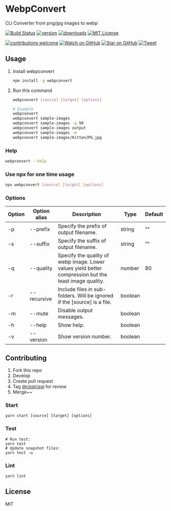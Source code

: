 # WebpConvert

CLI Converter from png/jpg images to webp

[![Build Status][build-badge]][build-url]
[![version][version-badge]][version-url]
[![downloads][downloads-badge]][downloads-url]
[![MIT License][license-badge]][license-url]

[![contributions welcome][contrib-badge]][contrib-url]
[![Watch on GitHub][github-watch-badge]][github-watch]
[![Star on GitHub][github-star-badge]][github-star]
[![Tweet][twitter-badge]][twitter]

## Usage
1. Install webpconvert
   ```bash
   npm install -g webpconvert
   ```
2. Run this command
   ```bash
   webpconvert [source] [target] [options]

   # Example
   webpconvert
   webpconvert sample-images
   webpconvert sample-images -q 50
   webpconvert sample-images output
   webpconvert sample-images -m
   webpconvert sample-images/KittenJPG.jpg
   ```

### Help
```bash
webpconvert --help
```

### Use npx for one time usage
```bash
npx webpconvert [source] [target] [options]
```

### Options

| Option | Option alias | Description                                                                                           | Type    | Default |
|--------|--------------|-------------------------------------------------------------------------------------------------------|---------|---------|
| -p     | --prefix     | Specify the prefix of output filename.                                                                | string  | ""      |
| -s     | --suffix     | Specify the suffix of output filename.                                                                | string  | ""      |
| -q     | --quality    | Specify the quality of webp image. Lower values yield better compression but the least image quality. | number  | 80      |
| -r     | --recursive  | Include files in sub-folders. Will be ignored if the [source] is a file.                              | boolean |         |
| -m     | --mute       | Disable output messages.                                                                              | boolean |         |
| -h     | --help       | Show help.                                                                                            | boolean |         |
| -v     | --version    | Show version number.                                                                                  | boolean |         |

## Contributing
1. Fork this repo
2. Develop
3. Create pull request
4. Tag [@rizqirizqi](https://github.com/rizqirizqi) for review
5. Merge~~

### Start
```
yarn start [source] [target] [options]
```

### Test
```
# Run test:
yarn test
# Update snapshot files:
yarn test -u
```

### Lint
```
yarn lint
```

## License

MIT

[build-badge]: https://img.shields.io/github/actions/workflow/status/rizqirizqi/webpconvert/.github/workflows/test.yml?branch=master&style=flat-square
[build-url]: https://github.com/rizqirizqi/webpconvert/actions
[version-badge]: https://img.shields.io/npm/v/webpconvert.svg?style=flat-square
[version-url]: https://www.npmjs.com/package/webpconvert
[downloads-badge]: https://img.shields.io/npm/dm/webpconvert.svg?style=flat-square
[downloads-url]: http://npm-stat.com/charts.html?package=webpconvert&from=2019-01-01
[license-badge]: https://img.shields.io/npm/l/webpconvert.svg?style=flat-square
[license-url]: https://github.com/rizqirizqi/webpconvert/blob/master/LICENSE

[contrib-badge]: https://img.shields.io/badge/contributions-welcome-brightgreen.svg?style=flat-square
[contrib-url]: https://github.com/rizqirizqi/webpconvert/issues
[github-watch-badge]: https://img.shields.io/github/watchers/rizqirizqi/webpconvert.svg?style=social
[github-watch]: https://github.com/rizqirizqi/webpconvert/watchers
[github-star-badge]: https://img.shields.io/github/stars/rizqirizqi/webpconvert.svg?style=social
[github-star]: https://github.com/rizqirizqi/webpconvert/stargazers
[twitter]: https://twitter.com/intent/tweet?text=Check%20out%20this%20CLI%20converter%20from%20png%2Fjpg%20images%20to%20webp!%20https%3A%2F%2Fgithub.com%2Frizqirizqi%2Fwebpconvert
[twitter-badge]: https://img.shields.io/twitter/url/https/github.com/rizqirizqi/webpconvert.svg?style=social
